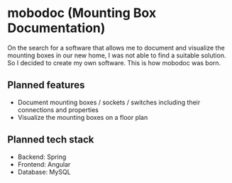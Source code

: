 # mobodoc (Mounting Box Documentation)

On the search for a software that allows me to document and visualize the mounting boxes in our new home, 
I was not able to find a suitable solution. So I decided to create my own software. This is how mobodoc was born.

## Planned features

- Document mounting boxes / sockets / switches including their connections and properties
- Visualize the mounting boxes on a floor plan

## Planned tech stack

- Backend: Spring
- Frontend: Angular
- Database: MySQL